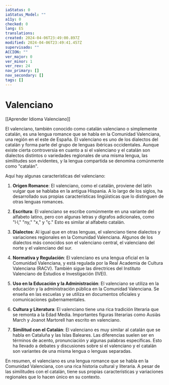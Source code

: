 ```yaml
---
iaStatus: 0
iaStatus_Model: ""
a11y: 0
checked: 0
lang: ES
translations: 
created: 2024-04-06T23:49:00.897Z
modified: 2024-04-06T23:49:41.457Z
supervisado: ""
ACCION: ""
ver_major: 0
ver_minor: 1
ver_rev: 24
nav_primary: []
nav_secondary: []
tags: []
---
```

# Valenciano

[[Aprender Idioma Valenciano]]

El valenciano, también conocido como catalán valenciano o simplemente catalán, es una lengua romance que se habla en la Comunidad Valenciana, una región en el este de España. El valenciano es uno de los dialectos del catalán y forma parte del grupo de lenguas ibéricas occidentales. Aunque existe cierta controversia en cuanto a si el valenciano y el catalán son dialectos distintos o variedades regionales de una misma lengua, las similitudes son evidentes, y la lengua compartida se denomina comúnmente como "catalán".

Aquí hay algunas características del valenciano:

1. **Origen Romance**: El valenciano, como el catalán, proviene del latín vulgar que se hablaba en la antigua Hispania. A lo largo de los siglos, ha desarrollado sus propias características lingüísticas que lo distinguen de otras lenguas romances.
    
2. **Escritura**: El valenciano se escribe comúnmente en una variante del alfabeto latino, pero con algunas letras y dígrafos adicionales, como "l·l," "ny," "x," y "ç." Esto es similar al alfabeto catalán.
    
3. **Dialectos**: Al igual que en otras lenguas, el valenciano tiene dialectos y variaciones regionales en la Comunidad Valenciana. Algunos de los dialectos más conocidos son el valenciano central, el valenciano del norte y el valenciano del sur.
    
4. **Normativa y Regulación**: El valenciano es una lengua oficial en la Comunidad Valenciana, y está regulada por la Real Academia de Cultura Valenciana (RACV). También sigue las directrices del Instituto Valenciano de Estudios e Investigación (IVEI).
    
5. **Uso en la Educación y la Administración**: El valenciano se utiliza en la educación y la administración pública en la Comunidad Valenciana. Se enseña en las escuelas y se utiliza en documentos oficiales y comunicaciones gubernamentales.
    
6. **Cultura y Literatura**: El valenciano tiene una rica tradición literaria que se remonta a la Edad Media. Importantes figuras literarias como Ausiàs March y Joanot Martorell han escrito en valenciano.
    
7. **Similitud con el Catalán**: El valenciano es muy similar al catalán que se habla en Cataluña y las Islas Baleares. Las diferencias suelen ser en términos de acento, pronunciación y algunas palabras específicas. Esto ha llevado a debates y discusiones sobre si el valenciano y el catalán son variantes de una misma lengua o lenguas separadas.
    

En resumen, el valenciano es una lengua romance que se habla en la Comunidad Valenciana, con una rica historia cultural y literaria. A pesar de las similitudes con el catalán, tiene sus propias características y variaciones regionales que lo hacen único en su contexto.